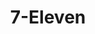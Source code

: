 ---
title: "7-Eleven"
url: /kissimmee/7-eleven-west-irlo-bronson-memorial-highway/
shop: convenience
---